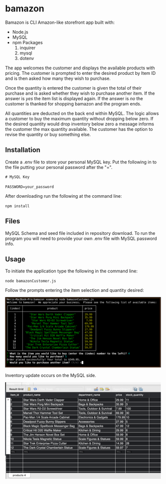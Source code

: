 # bamazon


Bamazon is CLI Amazon-like storefront app built with:
* Node.js
* MySQL
* npm Packages
    1. inquirer
    1. mysql
    1. dotenv


The app welcomes the customer and displays the available products with pricing.  The customer is prompted to enter the desired product by Item ID and is then asked how many they wish to purchase.  

Once the quantity is entered the customer is given the total of their purchase and is asked whether they wish to purchase another item.  If the answer is *yes* the item list is displayed again.  If the answer is *no* the customer is thanked for shopping bamazon and the program ends.

All quantities are deducted on the back end within MySQL.  The logic allows a customer to buy the maximum quantity without dropping below zero.  If the desired quantity would drop inventory below zero a message informs the customer the max quantity available.  The customer has the option to revise the quantity or buy something else.


## Installation

Create a .env file to store your personal MySQL key.  Put the following in to the file putting your personal password after the "=".

```
# MySQL Key

PASSWORD=your_password
```
After downloading run the following at the command line:

`npm install`


## Files

MySQL Schema and seed file included in repository download.  To run the program you will need to provide your own .env file with MySQL password info.


## Usage

To initiate the application type the following in the command line:

`node bamazonCustomer.js`

Follow the prompts entering the item selection and quantity desired:

![Image of bamazonCustomer CLI](/workingcopy.png)

Inventory update occurs on the MySQL side.  

![Image of bamazonCustomer CLI](/mysqlshot.png)






